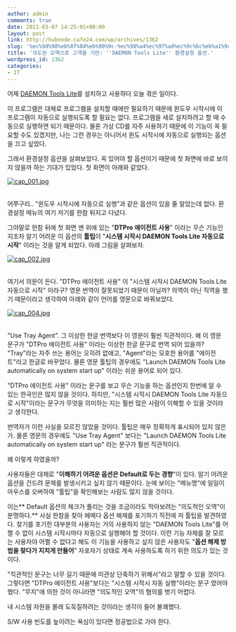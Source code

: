 ```yaml
---
author: admin
comments: true
date: 2011-03-07 14:25:01+00:00
layout: post
link: http://hubnode.cafe24.com/wp/archives/1362
slug: '%ec%9d%98%eb%8f%84%eb%90%9c-%ec%98%a4%ec%97%ad%ec%9c%bc%eb%a1%9c-%ea%b3%a0%ea%b0%9d%ec%9d%84-%ea%b8%b0%eb%a7%8c-daemon-tools-lite-%ed%99%98%ea%b2%bd-%ec%84%a4%ec%a0%95-%ec%98%b5%ec%85%98'
title: '의도된 오역으로 고객을 기만: ''DAEMON Tools Lite'' 환경설정 옵션.'
wordpress_id: 1362
categories:
- IT
---
```


어제 [DAEMON Tools Lite](http://www.daemon-tools.cc/kor/products/dtLite)를 설치하고 사용하다 오늘 겪은 일이다.

이 프로그램은 대체로 프로그램을 설치할 때에만 필요하기 때문에 윈도우 시작시에 이 프로그램이 자동으로 실행되도록 할 필요는 없다. 프로그램을 새로 설치하려고 할 때 수동으로 실행하면 되기 때문이다. 물론 가상 CD를 자주 사용하기 때문에 이 기능이 꼭 필요할 수도 있겠지만, 나는 그런 경우는 아니어서 윈도 시작시에 자동으로 실행되는 옵션을 끄고 싶었다.

그래서 환경설정 옵션을 살펴보았다. 꼭 있어야 할 옵션이기 때문에 첫 화면에 바로 보이지 않을까 하는 기대가 있었다. 첫 화면이 아래와 같았다.

[![cap_001.jpg](http://lh5.ggpht.com/_F9iY7Q3PUXc/TXTbqvDmEQI/AAAAAAAAB8g/JEwN6z2h30M/s150-c/cap_001.jpg)](http://lh5.ggpht.com/_F9iY7Q3PUXc/TXTbqvDmEQI/AAAAAAAAB8g/JEwN6z2h30M/cap_001.jpg) <table ></table>

어쭈구리.. "윈도우 시작시에 자동으로 실행"과 같은 옵션이 있을 줄 알았는데 없다. 환경설정 메뉴의 여기 저기를 한참 뒤지고 다녔다.

그야말로 한참 뒤에 첫 화면 맨 위에 있는 "**DTPro 에이전트 사용**" 이라는 무슨 기능인지조차 알기 어려운 이 옵션의 **툴팁**이 "**시스템 시작시 DAEMON Tools Lite 자동으로 시작**" 이라는 것을 알게 되었다. 아래 그림을 살펴보자. 

[![cap_002.jpg](http://lh6.ggpht.com/_F9iY7Q3PUXc/TXTbqkKDgmI/AAAAAAAAB8c/VUGks_I7tNA/s150-c/cap_002.jpg)](http://lh6.ggpht.com/_F9iY7Q3PUXc/TXTbqkKDgmI/AAAAAAAAB8c/VUGks_I7tNA/cap_002.jpg) <table ></table>

여기서 의문이 든다.
"DTPro 에이전트 사용" 이 "시스템 시작시 DAEMON Tools Lite 자동으로 시작" 이라구?
영문 번역이 잘못되었기 때문이 아닐까?
의역이 아닌 직역을 했기 때문이라고 생각하여 아래와 같이 언어를 영문으로 바꿔보았다.

[![cap_004.jpg](http://lh4.ggpht.com/_F9iY7Q3PUXc/TXTfAEFPmUI/AAAAAAAAB8o/5ZMjXYdliRk/s150-c/cap_004.jpg)](http://lh4.ggpht.com/_F9iY7Q3PUXc/TXTfAEFPmUI/AAAAAAAAB8o/5ZMjXYdliRk/cap_004.jpg) <table ></table>

"Use Tray Agent".
그 이상한 한글 번역보다 이 영문이 훨씬 직관적이다. 
왜 이 영문 문구가 "DTPro 에이전트 사용" 이라는 이상한 한글 문구로 번역 되어 있을까?
"Tray"라는 자주 쓰는 용어는 오히려 없애고, "Agent"라는 모호한 용어를 "에이전트"라고 한글로 바꾸었다. 물론 영문 툴팁의 경우에도 "Launch DAEMON Tools Lite automatically on system start up" 이라는 쉬운 용어로 되어 있다.

"DTPro 에이전트 사용" 이라는 문구를 보고 무슨 기능을 하는 옵션인지 한번에 알 수 있는 한국인은 많지 않을 것이다.
하지만, "시스템 시작시 DAEMON Tools Lite 자동으로 시작"이라는 문구가 무엇을 의미하는 지는 훨씬 많은 사람이 이해할 수 있을 것이라고 생각한다. 

번역자가 이런 사실을 모르진 않았을 것이다. 툴팁은 매우 정확하게 표시되어 있지 않은가.
물론 영문의 경우에도 "Use Tray Agent" 보다는 "Launch DAEMON Tools Lite automatically on system start up" 라는 문구가 훨씬 직관적이다.

왜 이렇게 하였을까?

사용자들은 대체로 "**이해하기 어려운 옵션은 Default로 두는 경향**"이 있다. 알기 어려운 옵션을 건드려 문제를 발생시키고 싶지 않기 때문이다. 눈에 보이는 "메뉴명"에 일일이 마우스를 오버하여 "툴팁"을  확인해보는 사람도 많지 않을 것이다.

이는** Default 옵션의 체크가 풀리는 것을 조금이라도 막아보려는 "의도적인 오역"이 분명하다.** 사실 한참을 찾아 헤메다 옵션 해제를 포기하기 직전에 저 툴팁을 발견하였다. 찾기를 포기한 대부분의 사용자는 거의 사용하지 않는 "DAEMON Tools Lite"를 어쩔 수 없이 시스템 시작시마다 자동으로 실행해야 할 것이다. 이런 기능 자체를 잘 모르는 사용자야 어쩔 수 없다고 해도 이 기능을 사용하고 싶지 않은 사용자도 "**옵션 해제 방법을 찾다가 지치게 만들어**" 자포자기 상태로 계속 사용하도록 하기 위한 의도가 있는 것이다.

"직관적인 문구는 너무 길기 때문에 미관상 단축하기 위해서"라고 말할 수 있을 것이다. 그렇다면 "DTPro 에이전트 사용"보다는 "시스템 시작시 자동 실행"이라는 문구 였어야 했다. "무지"에 의한 것이 아니라면 "의도적인 오역"의 혐의를 벗기 어렵다.

내 시스템 자원을 몰래 도둑질하려는 것이라는 생각이 들어 불쾌했다.

S/W 사용 빈도를 높이려는 욕심이 있다면 정공법으로 가야 한다. 


